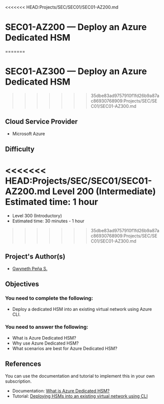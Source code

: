 <<<<<<< HEAD:Projects/SEC/SEC01/SEC01-AZ200.md
# SEC01-AZ200 — Deploy an Azure Dedicated HSM
=======
# SEC01-AZ300 — Deploy an Azure Dedicated HSM
>>>>>>> 35dbe83ad9757910f1fd26b9a87ac86930768909:Projects/SEC/SEC01/SEC01-AZ300.md

## Cloud Service Provider

* Microsoft Azure

## Difficulty
<<<<<<< HEAD:Projects/SEC/SEC01/SEC01-AZ200.md
Level 200 (Intermediate)
Estimated time: 1 hour
=======
* Level 300 (Introductory)
* Estimated time: 30 minutes - 1 hour
>>>>>>> 35dbe83ad9757910f1fd26b9a87ac86930768909:Projects/SEC/SEC01/SEC01-AZ300.md

## Project's Author(s)
* [Gwyneth Peña S.](https://twitter.com/madebygps)

## Objectives

### You need to complete the following:

* Deploy a dedicated HSM into an existing virtual network using Azure CLI.


### You need to answer the following: 

* What is Azure Dedicated HSM?
* Why use Azure Dedicated HSM?
* What scenarios are best for Azure Dedicated HSM?

## References

You can  use the documentation and tutorial to implement this in your own subscription.

* Documentation: [What is Azure Dedicated HSM?](https://docs.microsoft.com/en-us/azure/dedicated-hsm/overview)
* Tutorial: [Deploying HSMs into an existing virtual network using CLI](https://docs.microsoft.com/en-us/azure/dedicated-hsm/tutorial-deploy-hsm-cli)
